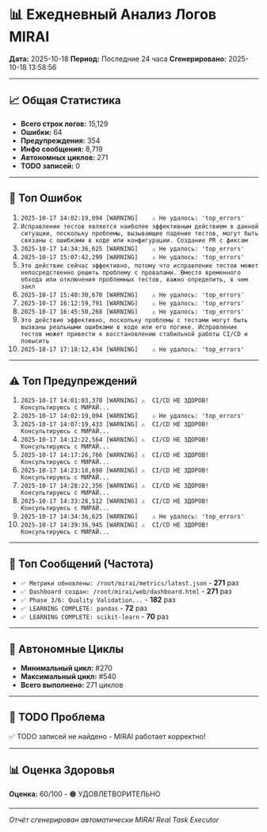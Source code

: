 # 📊 Ежедневный Анализ Логов MIRAI

**Дата:** 2025-10-18
**Период:** Последние 24 часа
**Сгенерировано:** 2025-10-18 13:58:56

---

## 📈 Общая Статистика

- **Всего строк логов:** 15,129
- **Ошибки:** 64
- **Предупреждения:** 354
- **Инфо сообщения:** 8,719
- **Автономных циклов:** 271
- **TODO записей:** 0

---

## 🔴 Топ Ошибок

1. `2025-10-17 14:02:19,094 [WARNING]    ⚠️ Не удалось: 'top_errors'`
2. `Исправление тестов является наиболее эффективным действием в данной ситуации, поскольку проблемы, вызывающие падение тестов, могут быть связаны с ошибками в коде или конфигурации. Создание PR с фиксам`
3. `2025-10-17 14:34:36,625 [WARNING]    ⚠️ Не удалось: 'top_errors'`
4. `2025-10-17 15:07:42,299 [WARNING]    ⚠️ Не удалось: 'top_errors'`
5. `Это действие сейчас эффективно, потому что исправление тестов может непосредственно решить проблему с провалами. Вместо временного обхода или отключения проблемных тестов, важно определить, в чем закл`
6. `2025-10-17 15:40:30,670 [WARNING]    ⚠️ Не удалось: 'top_errors'`
7. `2025-10-17 16:12:59,791 [WARNING]    ⚠️ Не удалось: 'top_errors'`
8. `2025-10-17 16:45:50,268 [WARNING]    ⚠️ Не удалось: 'top_errors'`
9. `Это действие эффективно, поскольку проблемы с тестами могут быть вызваны реальными ошибками в коде или его логике. Исправление тестов может привести к восстановлению стабильной работы CI/CD и повысить`
10. `2025-10-17 17:18:12,434 [WARNING]    ⚠️ Не удалось: 'top_errors'`

---

## ⚠️ Топ Предупреждений

1. `2025-10-17 14:01:03,370 [WARNING] ⚠️  CI/CD НЕ ЗДОРОВ! Консультируюсь с МИРАЙ...`
2. `2025-10-17 14:02:19,094 [WARNING]    ⚠️ Не удалось: 'top_errors'`
3. `2025-10-17 14:07:19,433 [WARNING] ⚠️  CI/CD НЕ ЗДОРОВ! Консультируюсь с МИРАЙ...`
4. `2025-10-17 14:12:22,564 [WARNING] ⚠️  CI/CD НЕ ЗДОРОВ! Консультируюсь с МИРАЙ...`
5. `2025-10-17 14:17:26,766 [WARNING] ⚠️  CI/CD НЕ ЗДОРОВ! Консультируюсь с МИРАЙ...`
6. `2025-10-17 14:23:18,698 [WARNING] ⚠️  CI/CD НЕ ЗДОРОВ! Консультируюсь с МИРАЙ...`
7. `2025-10-17 14:28:22,356 [WARNING] ⚠️  CI/CD НЕ ЗДОРОВ! Консультируюсь с МИРАЙ...`
8. `2025-10-17 14:33:28,512 [WARNING] ⚠️  CI/CD НЕ ЗДОРОВ! Консультируюсь с МИРАЙ...`
9. `2025-10-17 14:34:36,625 [WARNING]    ⚠️ Не удалось: 'top_errors'`
10. `2025-10-17 14:39:36,945 [WARNING] ⚠️  CI/CD НЕ ЗДОРОВ! Консультируюсь с МИРАЙ...`

---

## 💬 Топ Сообщений (Частота)

- `✅ Метрики обновлены: /root/mirai/metrics/latest.json` - **271** раз
- `✅ Dashboard создан: /root/mirai/web/dashboard.html` - **271** раз
- `✅ Phase 3/6: Quality Validation...` - **182** раз
- `✅ LEARNING COMPLETE: pandas` - **72** раз
- `✅ LEARNING COMPLETE: scikit-learn` - **70** раз

---

## 🔄 Автономные Циклы

- **Минимальный цикл:** #270
- **Максимальный цикл:** #540
- **Всего выполнено:** 271 циклов

---

## 🚨 TODO Проблема

✅ TODO записей не найдено - MIRAI работает корректно!

---

## 📊 Оценка Здоровья

**Оценка:** 60/100 - 🟠 УДОВЛЕТВОРИТЕЛЬНО

---

*Отчёт сгенерирован автоматически MIRAI Real Task Executor*
